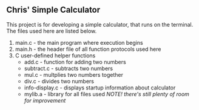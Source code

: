 ## Chris' Simple Calculator
This project is for developing a simple calculator, that runs on the terminal. The files used here are  listed below.
1. main.c - the main program where execution begins
2. main.h - the header file of all function protocols used here
3. C user-defined helper functions
    *	add.c - function for adding two numbers
    *	subtract.c - subtracts two numbers
    *	mul.c -  multplies two numbers together
    *	div.c - divides two numbers
    *   info-display.c - displays startup information about calculator
    *   mylib.a - library for all files used
 _*NOTE!* there's still plenty of room for improvement_
